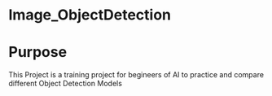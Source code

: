# Image_ObjectDetection

# Purpose
This Project is a training project for begineers of AI to practice and compare different Object Detection Models
